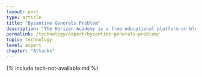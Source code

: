 ```yaml
---
layout: post
type: article
title: "Byzantine Generals Problem"
description: "The Horizen Academy is a free educational platform on blockchain technology, cryptocurrency, and privacy. This chapter is is not available yet. We add content frequently, sign up for our newsletter for notifications when it's released."
permalink: /technology/expert/byzantine-generals-problem/
topic: technology
level: expert
chapter: "Attacks"
---
```


{% include tech-not-available.md %}
